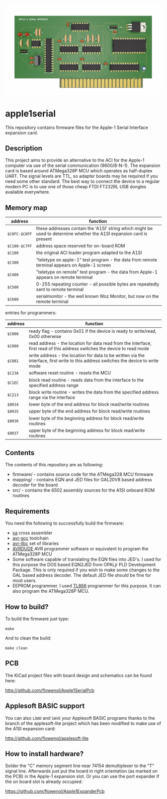 ![apple1serial](/apple1serial.jpg)

# apple1serial

This repository contains firmware files for the Apple-1 Serial Interface expansion card.

## Description

This project aims to provide an alternative to the ACI for the Apple-1 computer via use of the serial communication (9600/8-N-1).
The expansion card is based around ATMega328P MCU which operates as half-duplex UART. The signal levels are TTL, so adapter boards may be required if you need some other standard. The best way to connect the device to a regular modern PC is to use one of those cheap FTDI FT232RL USB dongles available everywhere.

## Memory map

| address | function |
| --- | --- |
| `$C0FC-$C0FF` | these addresses contain the 'A1SI' string which might be used to determine whether the A1SI expansion card is present |
| `$C100-$C7FF` | address space reserved for on-board ROM |
| `$C100` | the original ACI loader program adapted to the A1SI |
| `$C300` | "teletype on apple-1" test program - the data from remote terminal appears on Apple-1 screen |
| `$C400` | "teletype on remote" test program - the data from Apple-1 appears on remote terminal |
| `$C500` | 0-255 repeating counter - all possible bytes are repeatedly sent to remote terminal |
| `$C600` | serialmonitor - the well known Woz Monitor, but now on the remote terminal |

entries for programmers:

| address | function |
| --- | --- |
| `$C000` | ready flag - contains 0x01 if the device is ready to write/read, 0x00 otherwise |
| `$C080` | read address - the location for data read from the interface, first read of this address switches the device to read mode |
| `$C081` | write address - the location for data to be written via the interface, first write to this address switches the device to write mode |
| `$C23A` | software reset routine - resets the MCU |
| `$C1EC` | block read routine - reads data from the interface to the specified address range |
| `$C213` | block write routine - writes the data from the specified address range via the interface |
| `$0034` | lower byte of the end address for block read/write routines |
| `$0035` | upper byte of the end address for block read/write routines |
| `$0036` | lower byte of the beginning address for block read/write routines |
| `$0037` | upper byte of the beginning address for block read/write routines |


## Contents

The contents of this repository are as following:

* firmware/ - contains source code for the ATMega328 MCU firmware
* mapping/ - contains EQN and JED files for GAL20V8 based address decoder for the board
* src/ - contains the 6502 assembly sources for the A1SI onboard ROM routines

## Requirements

You need the following to successfully build the firmware:

* [xa](https://www.floodgap.com/retrotech/xa/) cross assembler
* [avr-gcc](https://gcc.gnu.org/wiki/avr-gcc) toolchain
* [avr-libc](https://www.nongnu.org/avr-libc/) set of libraries
* [AVRDUDE](https://www.nongnu.org/avrdude/) AVR programmer software or equivalent to program the ATMega328P MCU
* Some software capable of translating the EQN files into JED's. I used for this purpose the DOS based EQN2JED from OPALjr PLD Development Package. This is only required if you wish to make some changes to the GAL based address decoder. The default JED file should be fine for most users.
* EEPROM programmer. I used [TL866](http://autoelectric.cn/EN/TL866_main.html) programmer for this purpose. It can also program the ATMega328P MCU.

## How to build?

To build the firmware just type:

`make`

And to clean the build:

`make clean`

## PCB

The KiCad project files with board design and schematics can be found here:

http://github.com/flowenol/Apple1SerialPcb

## Applesoft BASIC support

You can also `LOAD` and `SAVE` your Applesoft BASIC programs thanks to the branch of the
applesoft-lite project which has been modified to make use of the A1SI expansion card:

http://github.com/flowenol/applesoft-lite

## How to install hardware?

Solder the "C" memory segment line near 74154 demultiplexer to the "T" signal line.
Afterwards just put the board in right orientation (as marked on the PCB) in the Apple-1 expansion slot.
Or you can use the port expander if the on board slot is already occupied:

https://github.com/flowenol/Apple1ExpanderPcb
